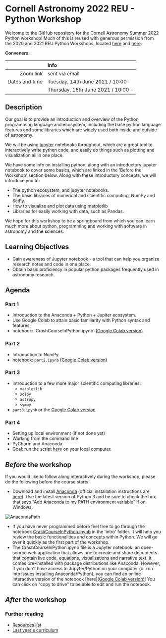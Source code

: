 # Cornell Astronomy 2022 REU - Python Workshop
Welcome to the GitHub repository for the Cornell Astronomy Summer 2022 Python
workshop! Much of this is reused with generous permission from the 2020 and 2021 REU
Python Workshops, located [here](https://github.com/CUAstro-REU-Python-Workshop/2020-workshop/) and [here](https://github.com/yubo56/2021-workshop).

**Conveners:** 

|    |Info|
|---:|:---|
|Zoom link|sent via email|
|      Dates and time   | Tuesday, 14th June 2021 / 10:00 - |
|           | Thursday, 16th June 2021 / 10:00 - |



## Description

Our goal is to provide an introduction and overview of the Python programming
language and ecosystem, including the base python language features and some
libraries which are widely used both inside and outside of astronomy.

We will be using [jupyter](https://jupyter.org/) notebooks throughout, which are
a great tool to interactively write python code, and easily do things such as
plotting and visualization all in one place.

We have some info on installing python, along with an introductory jupyter
notebook to cover some basics, which are linked in the 'Before the Workshop'
section below. Along with these introductory concepts, we will introduce you to:

- The python ecosystem, and jupyter notebooks.
- The basic libraries of numerical and scientific computing, NumPy and SciPy.
- How to visualize and plot data using matplotlib
- Libraries for easily working with data, such as Pandas.

We hope for this workshop to be a springboard from which you can learn much more
about python, programming and working with software in astronomy and the
sciences.

## Learning Objectives

- Gain awareness of Jupyter notebook - a tool that can help you organize
  research notes and code in one place.
- Obtain basic proficiency in popular python packages frequently used in
  astronomy research.

## Agenda



### Part 1

- Introduction to the Anaconda + Python + Jupiter ecosystem.
- Use Google Colab to attain basic familiarity with Python syntax and features.
- notebook: 'CrashCourseInPython.ipynb' [(Google Colab version)](https://githubtocolab.com/CUAstro-REU-Python-Workshop/2022-workshop/tree/blob/main/part1/CrashCourseInPython.ipynb)

### Part 2


- Introduction to NumPy.
- notebook: `part2.ipynb` [(Google Colab version)](https://githubtocolab.com/CUAstro-REU-Python-Workshop/2022-workshop/tree/blob/main/part2/part2.ipynb)

### Part 3

- Introduction to a few more major scientific computing libraries:
    - `matplotlib`
    - `scipy`
    - `astropy`
    - `sympy`
- `part3.ipynb` or the [Google Colab
  version](https://githubtocolab.com/CUAstro-REU-Python-Workshop/2022-workshop/tree/blob/main/part3/part3.ipynb)

### Part 4

- Setting up local environment (if not done yet)
- Working from the command line
- PyCharm and Anaconda
- Goal: run the script [here](part4/part4_classExample.py) on your local computer.

## *Before* the workshop

If you would like to follow along interactively during the workshop, please do
the following before the course starts:

- Download and install [Anaconda](https://www.anaconda.com/download/) (official
  installation instructions are
  [here](https://docs.anaconda.com/anaconda/install/)). Use the latest version
  of Python 3 and be sure to check the box that says "Add Anaconda to my PATH
  environment variable" if on Windows.

![AnacondaPath](http://toolkit.geosci.xyz/_images/AnacondaPath.png)

- If you have never programmed before feel free to go through the notebook
  [CrashCourseInPython.ipynb](part1/CrashCourseInPython.ipynb) in the 'intro'
  folder. It will help you review the basic functionalities and concepts within
  Python. We will go over it quickly as the first part of the workshop.
- The CrashCourseInPython.ipynb file is a Jupyter notebook: an open-source web
  application that allows one to create and share documents that contain live
  code, equations, visualizations and narrative text. It comes pre-installed
  with package distributions like Anaconda. However, if you don't have access to
  Jupyter/Python on your computer (or run into issues installing
  Anaconda/Python), you can find an online interactive version of the notebook
  [here][(Google Colab version)](https://githubtocolab.com/CUAstro-REU-Python-Workshop/2022-workshop/tree/blob/main/part1/CrashCourseInPython.ipynb)! You can click on "copy to drive" to be able to edit and run the notebook.

## *After* the workshop


### Further reading
- [Resources list](additional_resources.md)
- [Last year's curriculum](https://github.com/yubo56/2021-workshop/tree/master/2020_materials)
